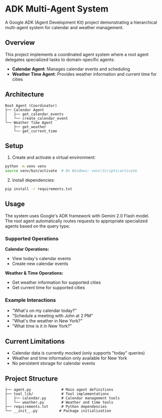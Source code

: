 # ADK Multi-Agent System

A Google ADK (Agent Development Kit) project demonstrating a hierarchical multi-agent system for calendar and weather management.

## Overview

This project implements a coordinated agent system where a root agent delegates specialized tasks to domain-specific agents:

- **Calendar Agent**: Manages calendar events and scheduling
- **Weather Time Agent**: Provides weather information and current time for cities

## Architecture

```
Root Agent (Coordinator)
├── Calendar Agent
│   ├── get_calendar_events
│   └── create_calendar_event
└── Weather Time Agent
    ├── get_weather
    └── get_current_time
```

## Setup

1. Create and activate a virtual environment:
```bash
python -m venv venv
source venv/bin/activate  # On Windows: venv\Scripts\activate
```

2. Install dependencies:
```bash
pip install -r requirements.txt
```

## Usage

The system uses Google's ADK framework with Gemini 2.0 Flash model. The root agent automatically routes requests to appropriate specialized agents based on the query type.

### Supported Operations

**Calendar Operations:**
- View today's calendar events
- Create new calendar events

**Weather & Time Operations:**
- Get weather information for supported cities
- Get current time for supported cities

### Example Interactions

- "What's on my calendar today?"
- "Schedule a meeting with John at 2 PM"
- "What's the weather in New York?"
- "What time is it in New York?"

## Current Limitations

- Calendar data is currently mocked (only supports "today" queries)
- Weather and time information only available for New York
- No persistent storage for calendar events

## Project Structure

```
├── agent.py              # Main agent definitions
├── tool_lib/             # Tool implementations
│   ├── calendar.py       # Calendar management tools
│   └── weather.py        # Weather and time tools
├── requirements.txt      # Python dependencies
└── __init__.py          # Package initialization
```